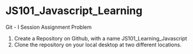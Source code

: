 # JS101_Javascript_Learning

Git - I Session Assignment
Problem

1. Create a Repository on Github, with a name JS101_Learning_Javascript
2. Clone the repository on your local desktop at two different locations.
